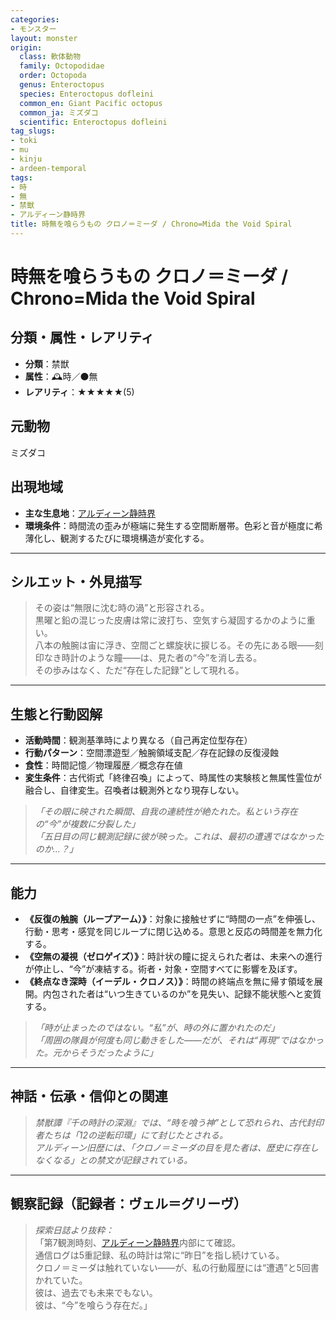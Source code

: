 ```yaml
---
categories:
- モンスター
layout: monster
origin:
  class: 軟体動物
  family: Octopodidae
  order: Octopoda
  genus: Enteroctopus
  species: Enteroctopus dofleini
  common_en: Giant Pacific octopus
  common_ja: ミズダコ
  scientific: Enteroctopus dofleini
tag_slugs:
- toki
- mu
- kinju
- ardeen-temporal
tags:
- 時
- 無
- 禁獣
- アルディーン静時界
title: 時無を喰らうもの クロノ＝ミーダ / Chrono=Mida the Void Spiral
---
```


# 時無を喰らうもの クロノ＝ミーダ / Chrono=Mida the Void Spiral

## 分類・属性・レアリティ
* **分類**：禁獣  
* **属性**：🕰時／⚫無  
* **レアリティ**：★★★★★(5)

## 元動物
ミズダコ

## 出現地域
* **主な生息地**：[アルディーン静時界](../place/ardeen_temporal.md)  
* **環境条件**：時間流の歪みが極端に発生する空間断層帯。色彩と音が極度に希薄化し、観測するたびに環境構造が変化する。

---

## シルエット・外見描写
> その姿は“無限に沈む時の渦”と形容される。  
> 黒曜と鉛の混じった皮膚は常に波打ち、空気すら凝固するかのように重い。  
> 八本の触腕は宙に浮き、空間ごと螺旋状に捩じる。その先にある眼――刻印なき時計のような瞳――は、見た者の“今”を消し去る。  
> その歩みはなく、ただ“存在した記録”として現れる。

---

## 生態と行動図解
* **活動時間**：観測基準時により異なる（自己再定位型存在）  
* **行動パターン**：空間漂遊型／触腕領域支配／存在記録の反復浸蝕  
* **食性**：時間記憶／物理履歴／概念存在値  
* **変生条件**：古代術式「終律召喚」によって、時属性の実験核と無属性霊位が融合し、自律変生。召喚者は観測外となり現存しない。

> *「その眼に映された瞬間、自我の連続性が絶たれた。私という存在の“今”が複数に分裂した」*  
> *「五日目の同じ観測記録に彼が映った。これは、最初の遭遇ではなかったのか…？」*

---

## 能力
* **《反復の触腕（ループアーム）》**：対象に接触せずに“時間の一点”を伸張し、行動・思考・感覚を同じループに閉じ込める。意思と反応の時間差を無力化する。  
* **《空無の凝視（ゼロゲイズ）》**：時計状の瞳に捉えられた者は、未来への進行が停止し、“今”が凍結する。術者・対象・空間すべてに影響を及ぼす。  
* **《終点なき深時（イーデル・クロノス）》**：時間の終端点を無に帰す領域を展開。内包された者は“いつ生きているのか”を見失い、記録不能状態へと変質する。

> *「時が止まったのではない。“私”が、時の外に置かれたのだ」*  
> *「周囲の隊員が何度も同じ動きをした――だが、それは“再現”ではなかった。元からそうだったように」*

---

## 神話・伝承・信仰との関連
> *禁獣譚『千の時計の深淵』では、“時を喰う神”として恐れられ、古代封印者たちは「12の逆転印環」にて封じたとされる。*  
> *アルディーン旧歴には、「クロノ＝ミーダの目を見た者は、歴史に存在しなくなる」との禁文が記録されている。*

---

## 観察記録（記録者：ヴェル＝グリーヴ）

> *探索日誌より抜粋：*  
> 「第7観測時刻、[アルディーン静時界](../place/ardeen_temporal.md)内部にて確認。  
> 通信ログは5重記録、私の時計は常に“昨日”を指し続けている。  
> クロノ＝ミーダは触れていない――が、私の行動履歴には“遭遇”と5回書かれていた。  
> 彼は、過去でも未来でもない。  
> 彼は、“今”を喰らう存在だ。」
